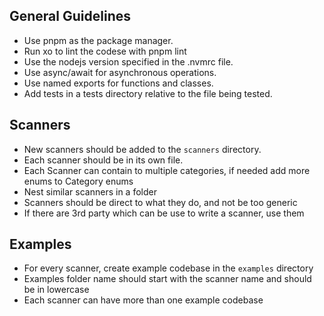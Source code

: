 ## General Guidelines

- Use pnpm as the package manager.
- Run xo to lint the codese with pnpm lint
- Use the nodejs version specified in the .nvmrc file.
- Use async/await for asynchronous operations.
- Use named exports for functions and classes.
- Add tests in a tests directory relative to the file being tested.

## Scanners

- New scanners should be added to the `scanners` directory.
- Each scanner should be in its own file.
- Each Scanner can contain to multiple categories, if needed add more enums to Category enums
- Nest similar scanners in a folder
- Scanners should be direct to what they do, and not be too generic
- If there are 3rd party which can be use to write a scanner, use them

## Examples

- For every scanner, create example codebase in the `examples` directory
- Examples folder name should start with the scanner name and should be in lowercase
- Each scanner can have more than one example codebase
